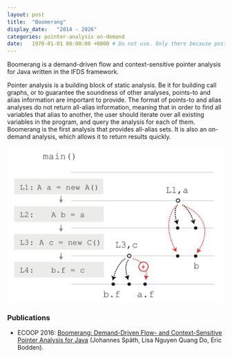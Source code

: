 ```yaml
---
layout: post
title:  "Boomerang"
display_date:   "2014 - 2026"
categories: pointer-analysis on-demand
date:   1970-01-01 00:00:00 +0000 # Do not use. Only there because posts require a date.
---
```

Boomerang is a demand-driven flow and context-sensitive pointer analysis for Java written in the IFDS framework.

Pointer analysis is a building block of static analysis. Be it for building call graphs, or to guarantee the soundness of other analyses, points-to and alias information are important to provide. The format of points-to and alias analyses do not return all-alias information, meaning that in order to find all variables that alias to another, the user should iterate over all existing variables in the program, and query the analysis for each of them. Boomerang is the first analysis that provides all-alias sets. It is also an on-demand analysis, which allows it to return results quickly.

![project-boomerang.png](/assets/images/project-boomerang.png)

### Publications
- ECOOP 2016: [Boomerang: Demand-Driven Flow- and Context-Sensitive Pointer Analysis for Java](publication-boomerang.html) (Johannes Späth, Lisa Nguyen Quang Do, Eric Bodden).